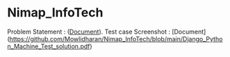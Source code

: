 # Nimap_InfoTech

Problem Statement : ([Document](https://github.com/Mowlidharan/Nimap_InfoTech/blob/main/Python%20machine%20test.pdf)).
Test case Screenshot : [Document] (https://github.com/Mowlidharan/Nimap_InfoTech/blob/main/Django_Python_Machine_Test_solution.pdf)
